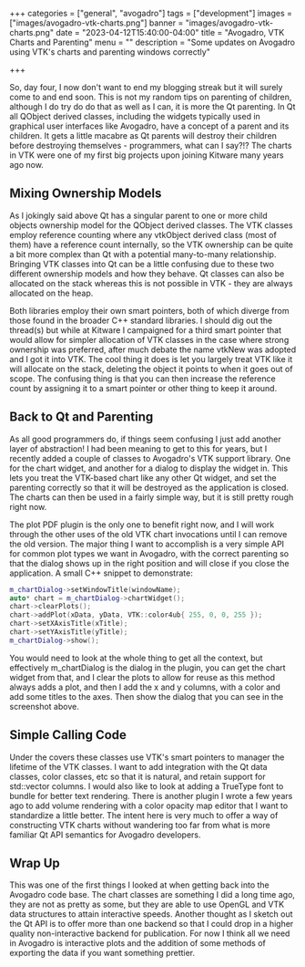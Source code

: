 +++
categories = ["general", "avogadro"]
tags = ["development"]
images = ["images/avogadro-vtk-charts.png"]
banner = "images/avogadro-vtk-charts.png"
date = "2023-04-12T15:40:00-04:00"
title = "Avogadro, VTK Charts and Parenting"
menu = ""
description = "Some updates on Avogadro using VTK's charts and parenting windows correctly"

+++

So, day four, I now don't want to end my blogging streak but it will surely come to and end soon. This is not my random tips on parenting of children, although I do try do do that as well as I can, it is more the Qt parenting. In Qt all QObject derived classes, including the widgets typically used in graphical user interfaces like Avogadro, have a concept of a parent and its children. It gets a little macabre as Qt parents will destroy their children before destroying themselves - programmers, what can I say?!? The charts in VTK were one of my first big projects upon joining Kitware many years ago now.

Mixing Ownership Models
-----------------------

As I jokingly said above Qt has a singular parent to one or more child objects ownership model for the QObject derived classes. The VTK classes employ reference counting where any vtkObject derived class (most of them) have a reference count internally, so the VTK ownership can be quite a bit more complex than Qt with a potential many-to-many relationship. Bringing VTK classes into Qt can be a little confusing due to these two different ownership models and how they behave. Qt classes can also be allocated on the stack whereas this is not possible in VTK - they are always allocated on the heap.

Both libraries employ their own smart pointers, both of which diverge from those found in the broader C++ standard libraries. I should dig out the thread(s) but while at Kitware I campaigned for a third smart pointer that would allow for simpler allocation of VTK classes in the case where strong ownership was preferred, after much debate the name vtkNew was adopted and I got it into VTK. The cool thing it does is let you largely treat VTK like it will allocate on the stack, deleting the object it points to when it goes out of scope. The confusing thing is that you can then increase the reference count by assigning it to a smart pointer or other thing to keep it around.

Back to Qt and Parenting
------------------------

As all good programmers do, if things seem confusing I just add another layer of abstraction! I had been meaning to get to this for years, but I recently added a couple of classes to Avogadro's VTK support library. One for the chart widget, and another for a dialog to display the widget in. This lets you treat the VTK-based chart like any other Qt widget, and set the parenting correctly so that it will be destroyed as the application is closed. The charts can then be used in a fairly simple way, but it is still pretty rough right now.

The plot PDF plugin is the only one to benefit right now, and I will work through the other uses of the old VTK chart invocations until I can remove the old version. The major thing I want to accomplish is a very simple API for common plot types we want in Avogadro, with the correct parenting so that the dialog shows up in the right position and will close if you close the application. A small C++ snippet to demonstrate:
```cpp
m_chartDialog->setWindowTitle(windowName);
auto* chart = m_chartDialog->chartWidget();
chart->clearPlots();
chart->addPlot(xData, yData, VTK::color4ub{ 255, 0, 0, 255 });
chart->setXAxisTitle(xTitle);
chart->setYAxisTitle(yTitle);
m_chartDialog->show();
```

You would need to look at the whole thing to get all the context, but effectively m_chartDialog is the dialog in the plugin, you can get the chart widget from that, and I clear the plots to allow for reuse as this method always adds a plot, and then I add the x and y columns, with a color and add some titles to the axes. Then show the dialog that you can see in the screenshot above.

Simple Calling Code
-------------------

Under the covers these classes use VTK's smart pointers to manager the lifetime of the VTK classes. I want to add integration with the Qt data classes, color classes, etc so that it is natural, and retain support for std::vector columns. I would also like to look at adding a TrueType font to bundle for better text rendering. There is another plugin I wrote a few years ago to add volume rendering with a color opacity map editor that I want to standardize a little better. The intent here is very much to offer a way of constructing VTK charts without wandering too far from what is more familiar Qt API semantics for Avogadro developers.

Wrap Up
-------

This was one of the first things I looked at when getting back into the Avogadro code base. The chart classes are something I did a long time ago, they are not as pretty as some, but they are able to use OpenGL and VTK data structures to attain interactive speeds. Another thought as I sketch out the Qt API is to offer more than one backend so that I could drop in a higher quality non-interactive backend for publication. For now I think all we need in Avogadro is interactive plots and the addition of some methods of exporting the data if you want something prettier.
